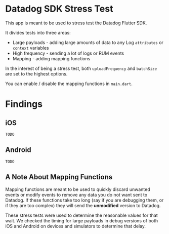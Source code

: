 # Datadog SDK Stress Test

This app is meant to be used to stress test the Datadog Flutter SDK.

It divides tests into three areas:
* Large payloads - adding large amounts of data to any Log `attributes` or `context` variables
* High frequency - sending a lot of logs or RUM events
* Mapping - adding mapping functions

In the interest of being a stress test, both `uploadFrequency` and `batchSize` are set to the highest options.

You can enable / disable the mapping functions in `main.dart`.

# Findings

## iOS

```
TODO
```

## Android

```
TODO
```

## A Note About Mapping Functions

Mapping functions are meant to be used to quickly discard unwanted events or modify events to remove any data you do not want sent to Datadog. If these functions take too long (say if you are debugging them, or if they are too complex) they will send the **unmodified** version to Datadog. 

These stress tests were used to determine the reasonable values for that wait. We checked the timing for large payloads in debug versions of both iOS and Android on devices and simulators to determine that delay.
